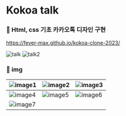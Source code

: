 # Kokoa talk
### 📌 Html, css 기초 카카오톡 디자인 구현
https://fever-max.github.io/kokoa-clone-2023/


![talk](https://github.com/fever-max/kokoa-clone-2023/assets/131164588/f741ae4d-94af-4154-a87d-fe6aea6f8628)
![talk2](https://github.com/fever-max/kokoa-clone-2023/assets/131164588/58bc7d55-d472-4314-916b-2673815ba15d)


### 📌 img
| ![image1](https://github.com/fever-max/kokoa-clone-2023/assets/131164588/511a1498-3cc7-450a-a90f-052c42314505) | ![image2](https://github.com/fever-max/kokoa-clone-2023/assets/131164588/e482c80f-d29b-45c3-b82d-c1f918de59a2) | ![image3](https://github.com/fever-max/kokoa-clone-2023/assets/131164588/4339788d-b49a-4b7f-8efd-5ee00d8ebf95) |
| --- | --- | --- |
| ![image4](https://github.com/fever-max/kokoa-clone-2023/assets/131164588/06e212e8-0676-49cf-a007-8400176d2b04) | ![image5](https://github.com/fever-max/kokoa-clone-2023/assets/131164588/0a513433-8315-4097-8bf5-1b7fa5a7bed8) | ![image6](https://github.com/fever-max/kokoa-clone-2023/assets/131164588/65257a89-e962-4d57-b961-8a48e60b8e9f) |
| ![image7](https://github.com/fever-max/kokoa-clone-2023/assets/131164588/ce4111a1-ca71-4f8b-95db-0d0c59945c30) |
